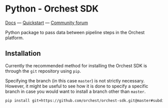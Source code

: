 # Python - Orchest SDK
[Docs](https://orchest-sdk.readthedocs.io/en/latest/python.html)
— [Quickstart](https://orchest-sdk.readthedocs.io/en/latest/python.html#quickstart)
— [Community forum](https://community.orchest.io)


Python package to pass data between pipeline steps in the Orchest platform.

## Installation
Currently the recommended method for installing the Orchest SDK is through the `git` repository
using `pip`.

Specifying the branch (in this case `master`) is not strictly necessary. However, it might be useful
to see how it is done to specify a specific branch in case you would want to install a branch other
than `master`.
```bash
pip install git+https://github.com/orchest/orchest-sdk.git@master#subdirectory=python
```
